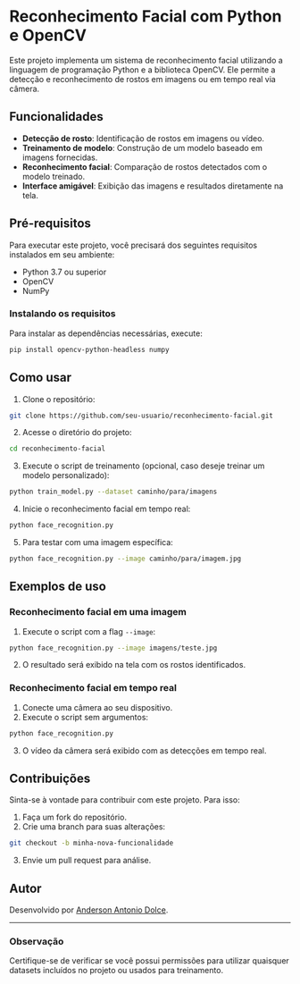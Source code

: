 # Reconhecimento Facial com Python e OpenCV

Este projeto implementa um sistema de reconhecimento facial utilizando a linguagem de programação Python e a biblioteca OpenCV. Ele permite a detecção e reconhecimento de rostos em imagens ou em tempo real via câmera.

## Funcionalidades

- **Detecção de rosto**: Identificação de rostos em imagens ou vídeo.
- **Treinamento de modelo**: Construção de um modelo baseado em imagens fornecidas.
- **Reconhecimento facial**: Comparação de rostos detectados com o modelo treinado.
- **Interface amigável**: Exibição das imagens e resultados diretamente na tela.

## Pré-requisitos

Para executar este projeto, você precisará dos seguintes requisitos instalados em seu ambiente:

- Python 3.7 ou superior
- OpenCV
- NumPy

### Instalando os requisitos

Para instalar as dependências necessárias, execute:

```bash
pip install opencv-python-headless numpy
```

## Como usar

1. Clone o repositório:

```bash
git clone https://github.com/seu-usuario/reconhecimento-facial.git
```

2. Acesse o diretório do projeto:

```bash
cd reconhecimento-facial
```

3. Execute o script de treinamento (opcional, caso deseje treinar um modelo personalizado):

```bash
python train_model.py --dataset caminho/para/imagens
```

4. Inicie o reconhecimento facial em tempo real:

```bash
python face_recognition.py
```

5. Para testar com uma imagem específica:

```bash
python face_recognition.py --image caminho/para/imagem.jpg
```


## Exemplos de uso

### Reconhecimento facial em uma imagem

1. Execute o script com a flag `--image`:

```bash
python face_recognition.py --image imagens/teste.jpg
```

2. O resultado será exibido na tela com os rostos identificados.

### Reconhecimento facial em tempo real

1. Conecte uma câmera ao seu dispositivo.
2. Execute o script sem argumentos:

```bash
python face_recognition.py
```

3. O vídeo da câmera será exibido com as detecções em tempo real.

## Contribuições

Sinta-se à vontade para contribuir com este projeto. Para isso:

1. Faça um fork do repositório.
2. Crie uma branch para suas alterações:

```bash
git checkout -b minha-nova-funcionalidade
```

3. Envie um pull request para análise.


## Autor

Desenvolvido por [Anderson Antonio Dolce](https://github.com/Anderson377).

---

### Observação
Certifique-se de verificar se você possui permissões para utilizar quaisquer datasets incluídos no projeto ou usados para treinamento.
